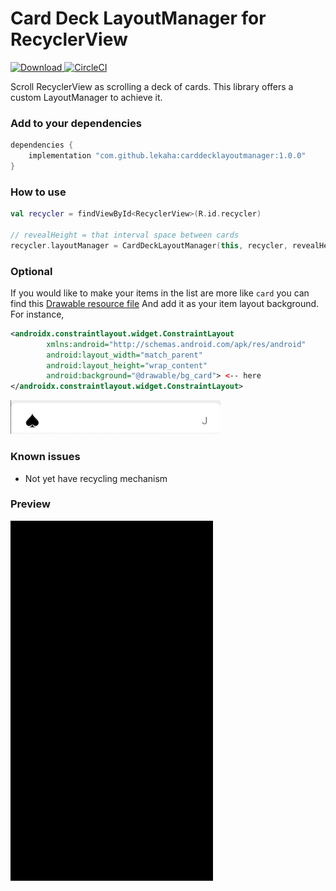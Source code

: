 # Card Deck LayoutManager for RecyclerView

[ ![Download](https://api.bintray.com/packages/lekaha/MavenRepo/com.github.lekaha.carddecklayoutmanager/images/download.svg?version=1.0.0) ](https://bintray.com/lekaha/MavenRepo/com.github.lekaha.carddecklayoutmanager/1.0.0/link) [![CircleCI](https://circleci.com/gh/lekaha/CardDeckLayoutManager/tree/master.svg?style=svg)](https://circleci.com/gh/lekaha/CardDeckLayoutManager/tree/master)

Scroll RecyclerView as scrolling a deck of cards. This library offers a custom LayoutManager to achieve it.

### Add to your dependencies

```groovy
dependencies {
    implementation "com.github.lekaha:carddecklayoutmanager:1.0.0"
}
```

### How to use

```kotlin
val recycler = findViewById<RecyclerView>(R.id.recycler)

// revealHeight = that interval space between cards 
recycler.layoutManager = CardDeckLayoutManager(this, recycler, revealHeight)
```

### Optional

If you would like to make your items in the list are more like `card` you can find this [Drawable resource file](/app/src/main/res/drawable/bg_card.xml)
And add it as your item layout background. 
For instance,

```xml
<androidx.constraintlayout.widget.ConstraintLayout
        xmlns:android="http://schemas.android.com/apk/res/android"
        android:layout_width="match_parent"
        android:layout_height="wrap_content"
        android:background="@drawable/bg_card"> <-- here
</androidx.constraintlayout.widget.ConstraintLayout>
```

![preview](/screens/item.png)

### Known issues

- Not yet have recycling mechanism

### Preview
![preview](/screens/anim_card.gif)
